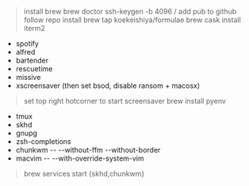 > install brew
> brew doctor
> ssh-keygen -b 4096 / add pub to github
> follow repo install
> brew tap koekeishiya/formulae
> brew cask install iterm2
  + spotify
  + alfred
  + bartender
  + rescuetime
  + missive
  + xscreensaver (then set bsod, disable ransom + macosx)
> set top right hotcorner to start screensaver
> brew install pyenv
  + tmux 
  + skhd
  + gnupg
  + zsh-completions
  + chunkwm -- --without-ffm --without-border
  + macvim -- --with-override-system-vim
> brew services start {skhd,chunkwm}
